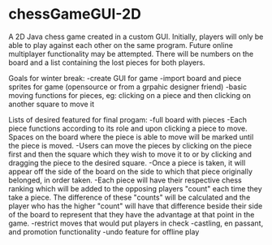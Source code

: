 # chessGameGUI-2D

A 2D Java chess game created in a custom GUI. Initially, players will only be able to play against each other on the same program. 
Future online multiplayer functionality may be attempted. There will be numbers on the board and a list containing the lost pieces for 
both players.

Goals for winter break:
-create GUI for game
-import board and piece sprites for game (opensource or from a grpahic designer friend)
-basic moving functions for pieces, eg: clicking on a piece and then clicking on another square to move it

Lists of desired featured for final progam:
-full board with pieces
-Each piece functions according to its role and upon clicking a piece to move. Spaces on the board where the piece is able to move will be marked until the piece is moved.
-Users can move the pieces by clicking on the piece first and then the square which they wish to move it to or by clicking and dragging the piece to the desired square.
-Once a piece is taken, it will appear off the side of the board on the side to which that piece originally belonged, in order taken.
-Each piece will have their respective chess ranking which will be added to the opposing players "count" each time they take a piece. The difference of these "counts" will be calculated and the player who has the higher "count" will have that difference beside their side of the board to represent that they have the advantage at that point in the game. 
-restrict moves that would put players in check
-castling, en passant, and promotion functionality
-undo feature for offline play

